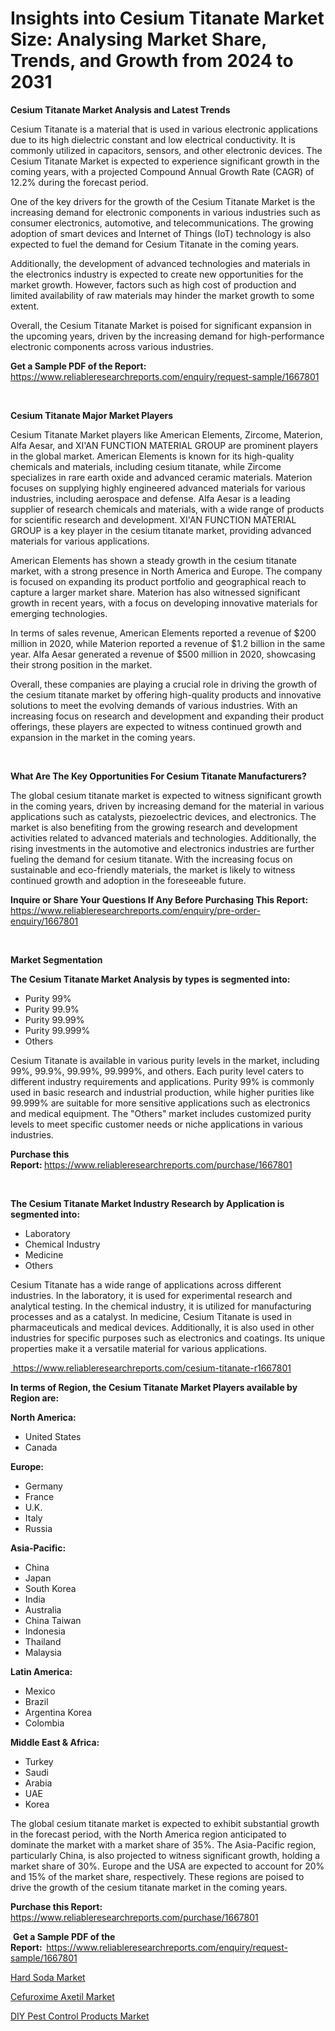 <p><h1>Insights into Cesium Titanate Market Size: Analysing Market Share, Trends, and Growth from 2024 to 2031</h1></p><p><strong>Cesium Titanate Market Analysis and Latest Trends</strong></p>
<p><p>Cesium Titanate is a material that is used in various electronic applications due to its high dielectric constant and low electrical conductivity. It is commonly utilized in capacitors, sensors, and other electronic devices. The Cesium Titanate Market is expected to experience significant growth in the coming years, with a projected Compound Annual Growth Rate (CAGR) of 12.2% during the forecast period.</p><p>One of the key drivers for the growth of the Cesium Titanate Market is the increasing demand for electronic components in various industries such as consumer electronics, automotive, and telecommunications. The growing adoption of smart devices and Internet of Things (IoT) technology is also expected to fuel the demand for Cesium Titanate in the coming years.</p><p>Additionally, the development of advanced technologies and materials in the electronics industry is expected to create new opportunities for the market growth. However, factors such as high cost of production and limited availability of raw materials may hinder the market growth to some extent.</p><p>Overall, the Cesium Titanate Market is poised for significant expansion in the upcoming years, driven by the increasing demand for high-performance electronic components across various industries.</p></p>
<p><strong>Get a Sample PDF of the Report:&nbsp;</strong> <a href="https://www.reliableresearchreports.com/enquiry/request-sample/1667801">https://www.reliableresearchreports.com/enquiry/request-sample/1667801</a></p>
<p>&nbsp;</p>
<p><strong>Cesium Titanate Major Market Players</strong></p>
<p><p>Cesium Titanate Market players like American Elements, Zircome, Materion, Alfa Aesar, and XI'AN FUNCTION MATERIAL GROUP are prominent players in the global market. American Elements is known for its high-quality chemicals and materials, including cesium titanate, while Zircome specializes in rare earth oxide and advanced ceramic materials. Materion focuses on supplying highly engineered advanced materials for various industries, including aerospace and defense. Alfa Aesar is a leading supplier of research chemicals and materials, with a wide range of products for scientific research and development. XI'AN FUNCTION MATERIAL GROUP is a key player in the cesium titanate market, providing advanced materials for various applications.</p><p>American Elements has shown a steady growth in the cesium titanate market, with a strong presence in North America and Europe. The company is focused on expanding its product portfolio and geographical reach to capture a larger market share. Materion has also witnessed significant growth in recent years, with a focus on developing innovative materials for emerging technologies.</p><p>In terms of sales revenue, American Elements reported a revenue of $200 million in 2020, while Materion reported a revenue of $1.2 billion in the same year. Alfa Aesar generated a revenue of $500 million in 2020, showcasing their strong position in the market.</p><p>Overall, these companies are playing a crucial role in driving the growth of the cesium titanate market by offering high-quality products and innovative solutions to meet the evolving demands of various industries. With an increasing focus on research and development and expanding their product offerings, these players are expected to witness continued growth and expansion in the market in the coming years.</p></p>
<p>&nbsp;</p>
<p><strong>What Are The Key Opportunities For Cesium Titanate Manufacturers?</strong></p>
<p><p>The global cesium titanate market is expected to witness significant growth in the coming years, driven by increasing demand for the material in various applications such as catalysts, piezoelectric devices, and electronics. The market is also benefiting from the growing research and development activities related to advanced materials and technologies. Additionally, the rising investments in the automotive and electronics industries are further fueling the demand for cesium titanate. With the increasing focus on sustainable and eco-friendly materials, the market is likely to witness continued growth and adoption in the foreseeable future.</p></p>
<p><strong>Inquire or Share Your Questions If Any Before Purchasing This Report:</strong> <a href="https://www.reliableresearchreports.com/enquiry/pre-order-enquiry/1667801">https://www.reliableresearchreports.com/enquiry/pre-order-enquiry/1667801</a></p>
<p>&nbsp;</p>
<p><strong>Market Segmentation</strong></p>
<p><strong>The Cesium Titanate Market Analysis by types is segmented into:</strong></p>
<p><ul><li>Purity 99%</li><li>Purity 99.9%</li><li>Purity 99.99%</li><li>Purity 99.999%</li><li>Others</li></ul></p>
<p><p>Cesium Titanate is available in various purity levels in the market, including 99%, 99.9%, 99.99%, 99.999%, and others. Each purity level caters to different industry requirements and applications. Purity 99% is commonly used in basic research and industrial production, while higher purities like 99.999% are suitable for more sensitive applications such as electronics and medical equipment. The "Others" market includes customized purity levels to meet specific customer needs or niche applications in various industries.</p></p>
<p><strong>Purchase this Report:&nbsp;</strong><a href="https://www.reliableresearchreports.com/purchase/1667801">https://www.reliableresearchreports.com/purchase/1667801</a></p>
<p>&nbsp;</p>
<p><strong>The Cesium Titanate Market Industry Research by Application is segmented into:</strong></p>
<p><ul><li>Laboratory</li><li>Chemical Industry</li><li>Medicine</li><li>Others</li></ul></p>
<p><p>Cesium Titanate has a wide range of applications across different industries. In the laboratory, it is used for experimental research and analytical testing. In the chemical industry, it is utilized for manufacturing processes and as a catalyst. In medicine, Cesium Titanate is used in pharmaceuticals and medical devices. Additionally, it is also used in other industries for specific purposes such as electronics and coatings. Its unique properties make it a versatile material for various applications.</p></p>
<p><a href="https://www.reliableresearchreports.com/cesium-titanate-r1667801">&nbsp;https://www.reliableresearchreports.com/cesium-titanate-r1667801</a></p>
<p><strong>In terms of Region, the Cesium Titanate Market Players available by Region are:</strong></p>
<p>
    <p> <strong> North America: </strong>
        <ul>
            <li>United States</li>
            <li>Canada</li>
        </ul>
        </p> 
    <p> <strong> Europe: </strong>
        <ul>
            <li>Germany</li>
            <li>France</li>
            <li>U.K.</li>
            <li>Italy</li>
            <li>Russia</li>
        </ul>
        </p> 
    <p> <strong> Asia-Pacific: </strong>
        <ul>
            <li>China</li>
            <li>Japan</li>
            <li>South Korea</li>
            <li>India</li>
            <li>Australia</li>
            <li>China Taiwan</li>
            <li>Indonesia</li>
            <li>Thailand</li>
            <li>Malaysia</li>
        </ul>
        </p> 
    <p> <strong> Latin America: </strong>
        <ul>
            <li>Mexico</li>
            <li>Brazil</li>
            <li>Argentina Korea</li>
            <li>Colombia</li>
        </ul>
        </p> 
    <p> <strong> Middle East & Africa: </strong>
        <ul>
            <li>Turkey</li>
            <li>Saudi</li>
            <li>Arabia</li>
            <li>UAE</li>
            <li>Korea</li>
        </ul>
    </p>
    </p>
<p><p>The global cesium titanate market is expected to exhibit substantial growth in the forecast period, with the North America region anticipated to dominate the market with a market share of 35%. The Asia-Pacific region, particularly China, is also projected to witness significant growth, holding a market share of 30%. Europe and the USA are expected to account for 20% and 15% of the market share, respectively. These regions are poised to drive the growth of the cesium titanate market in the coming years.</p></p>
<p><strong>Purchase this Report: </strong><a href="https://www.reliableresearchreports.com/purchase/1667801">https://www.reliableresearchreports.com/purchase/1667801</a></p>
<p>&nbsp;<strong>Get a Sample PDF of the Report:&nbsp;&nbsp;</strong><a href="https://www.reliableresearchreports.com/enquiry/request-sample/1667801">https://www.reliableresearchreports.com/enquiry/request-sample/1667801</a></p>
<p><strong></strong></p>
<p><p><a href="https://www.linkedin.com/pulse/hard-soda-market-furnishes-information-share-trends-growth-kbjje">Hard Soda Market</a></p><p><a href="https://www.linkedin.com/pulse/cefuroxime-axetil-market-key-successful-business-strategy-0bode">Cefuroxime Axetil Market</a></p><p><a href="https://www.linkedin.com/pulse/diy-pest-control-products-market-share-evolution-growth-trends-zsm6e">DIY Pest Control Products Market</a></p></p>